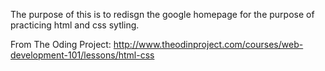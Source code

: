 The purpose of this is to redisgn the google homepage for the purpose of practicing html and css sytling.

From The Oding Project:
http://www.theodinproject.com/courses/web-development-101/lessons/html-css
